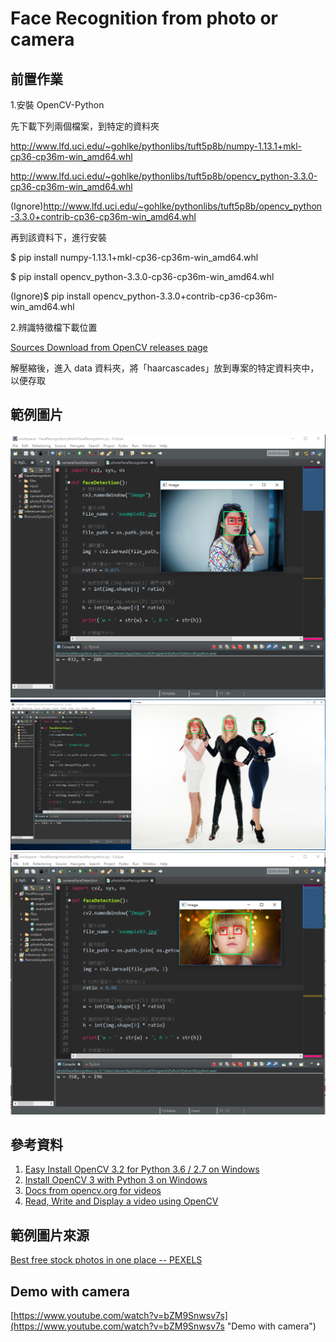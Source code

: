 # Face Recognition from photo or camera

## 前置作業
1.安裝 OpenCV-Python

先下載下列兩個檔案，到特定的資料夾

http://www.lfd.uci.edu/~gohlke/pythonlibs/tuft5p8b/numpy-1.13.1+mkl-cp36-cp36m-win_amd64.whl

http://www.lfd.uci.edu/~gohlke/pythonlibs/tuft5p8b/opencv_python-3.3.0-cp36-cp36m-win_amd64.whl

(Ignore)http://www.lfd.uci.edu/~gohlke/pythonlibs/tuft5p8b/opencv_python-3.3.0+contrib-cp36-cp36m-win_amd64.whl


再到該資料下，進行安裝

$ pip install numpy-1.13.1+mkl-cp36-cp36m-win_amd64.whl

$ pip install opencv_python-3.3.0-cp36-cp36m-win_amd64.whl

(Ignore)$ pip install opencv_python-3.3.0+contrib-cp36-cp36m-win_amd64.whl


2.辨識特徵檔下載位置

[Sources Download from OpenCV releases page](http://opencv.org/releases.html "Sources Download from OpenCV releases page")

解壓縮後，進入 data 資料夾，將「haarcascades」放到專案的特定資料夾中，以便存取

## 範例圖片
![example01](https://github.com/telunyang/FaceRecognition/blob/master/example/example01.png)
![example02](https://github.com/telunyang/FaceRecognition/blob/master/example/example02.png)
![example03](https://github.com/telunyang/FaceRecognition/blob/master/example/example03.png)

## 參考資料
1. [Easy Install OpenCV 3.2 for Python 3.6 / 2.7 on Windows](https://www.scivision.co/install-opencv-python-windows/ "Easy Install OpenCV 3.2 for Python 3.6 / 2.7 on Windows")
2. [Install OpenCV 3 with Python 3 on Windows](https://www.solarianprogrammer.com/2016/09/17/install-opencv-3-with-python-3-on-windows/ "Install OpenCV 3 with Python 3 on Windows")
3. [Docs from opencv.org for videos](http://docs.opencv.org/3.0-beta/doc/py_tutorials/py_gui/py_video_display/py_video_display.html "Docs from opencv.org for videos")
4. [Read, Write and Display a video using OpenCV](https://www.learnopencv.com/read-write-and-display-a-video-using-opencv-cpp-python/ "Read, Write and Display a video using OpenCV")

## 範例圖片來源
[Best free stock photos in one place -- PEXELS](https://www.pexels.com/ "Best free stock photos in one place -- PEXELS")

## Demo with camera
[https://www.youtube.com/watch?v=bZM9Snwsv7s](https://www.youtube.com/watch?v=bZM9Snwsv7s "Demo with camera")

